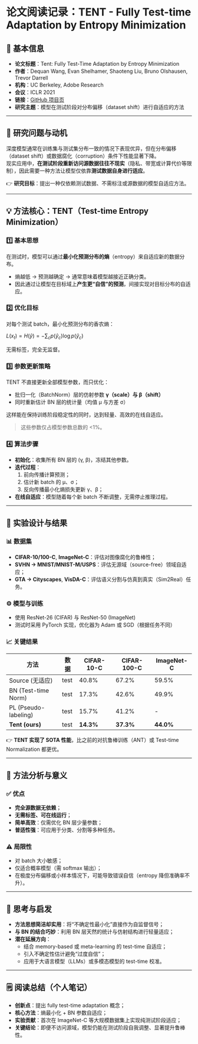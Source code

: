 # 论文阅读记录：TENT - Fully Test-time Adaptation by Entropy Minimization

## 📘 基本信息

- **论文标题**：Tent: Fully Test-Time Adaptation by Entropy Minimization  
- **作者**：Dequan Wang, Evan Shelhamer, Shaoteng Liu, Bruno Olshausen, Trevor Darrell  
- **机构**：UC Berkeley, Adobe Research  
- **会议**：ICLR 2021  
- **链接**：[GitHub 项目页](https://github.com/DequanWang/tent)  
- **研究主题**：模型在测试阶段对分布偏移（dataset shift）进行自适应的方法

---

## 🎯 研究问题与动机

深度模型通常在训练集与测试集分布一致的情况下表现优异，但在分布偏移（dataset shift）或数据腐化（corruption）条件下性能显著下降。  
现实应用中，**在测试阶段重新访问源数据往往不现实**（隐私、带宽或计算代价等限制），因此需要一种方法让模型仅依靠**测试数据自身进行适应**。

👉 **研究目标**：提出一种仅依赖测试数据、不需标注或源数据的模型自适应方法。

---

## 💡 方法核心：TENT（Test-time Entropy Minimization）

### 1️⃣ 基本思想

在测试时，模型可以通过**最小化预测分布的熵**（entropy）来自适应新的数据分布。  

- 熵越低 → 预测越确定 → 通常意味着模型越接近正确分类。  
- 因此通过让模型在目标域上**产生更“自信”的预测**，间接实现对目标分布的自适应。

### 2️⃣ 优化目标

对每个测试 batch，最小化预测分布的香农熵：

$L(x_t) = H(\hat{y}) = -\sum_c p(\hat{y}_c) \log p(\hat{y}_c)$


无需标签，完全无监督。

### 3️⃣ 参数更新策略

TENT 不直接更新全部模型参数，而只优化：

- 批归一化（BatchNorm）层的仿射参数 **γ（scale）与 β（shift）**
- 同时重新估计 BN 层的统计量（均值 µ 与方差 σ）

这样能在保持训练阶段稳定性的同时，达到轻量、高效的在线自适应。  

> 这些参数仅占模型参数总数的 <1%。

### 4️⃣ 算法步骤

- **初始化**：收集所有 BN 层的 (γ, β)，冻结其他参数。
- **迭代过程**：
  1. 前向传播计算预测；
  2. 估计新 batch 的 µ、σ；
  3. 反向传播最小化熵损失更新 γ、β；
- **在线自适应**：模型随着每个新 batch 不断调整，无需停止推理过程。

---

## 🧪 实验设计与结果

### 📊 数据集

- **CIFAR-10/100-C**, **ImageNet-C**：评估对图像腐化的鲁棒性；
- **SVHN → MNIST/MNIST-M/USPS**：评估无源域（source-free）领域自适应；
- **GTA → Cityscapes**, **VisDA-C**：评估语义分割与仿真到真实（Sim2Real）任务。

### ⚙️ 模型与训练

- 使用 ResNet-26 (CIFAR) 与 ResNet-50 (ImageNet)
- 测试时采用 PyTorch 实现，优化器为 Adam 或 SGD（根据任务不同）

### 📈 关键结果

| 方法                   | 数据   | CIFAR-10-C | CIFAR-100-C | ImageNet-C |
| -------------------- | ---- | ---------- | ----------- | ---------- |
| Source (无适应)         | test | 40.8%      | 67.2%       | 59.5%      |
| BN (Test-time Norm)  | test | 17.3%      | 42.6%       | 49.9%      |
| PL (Pseudo-labeling) | test | 15.7%      | 41.2%       | -          |
| **Tent (ours)**      | test | **14.3%**  | **37.3%**   | **44.0%**  |

👉 **TENT 实现了 SOTA 性能**，比之前的对抗鲁棒训练（ANT）或 Test-time Normalization 都更优。

---

## 🧠 方法分析与意义

### ✅ 优点

- **完全源数据无依赖**；
- **无需标签、可在线运行**；
- **简单高效**：仅需优化 BN 层少量参数；
- **普适性强**：可应用于分类、分割等多种任务。

### ⚠️ 局限性

- 对 batch 大小敏感；
- 仅适合概率模型（需 softmax 输出）；
- 在极度分布偏移或小样本情况下，可能导致错误自信（entropy 降但准确率不升）。

---

## 🧩 思考与启发

- **方法思想简洁却实用**：将“不确定性最小化”直接作为自监督信号；
- **与 BN 的结合巧妙**：利用 BN 层天然的统计与仿射结构进行轻量适应；
- **潜在延展方向**：
  - 结合 memory-based 或 meta-learning 的 test-time 自适应；
  - 引入不确定性估计避免“过度自信”；
  - 应用于大语言模型（LLMs）或多模态模型的 test-time 校准。

---

## 🗒️ 阅读总结（个人笔记）

- **创新点**：提出 fully test-time adaptation 概念；
- **核心方法**：熵最小化 + BN 参数自适应；
- **实验贡献**：首次在 ImageNet-C 等大规模数据集上实现纯测试阶段适应；
- **关键结论**：即便不访问源域，模型仍能在测试阶段自我调整、显著提升鲁棒性。
